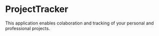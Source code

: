 # ProjectTracker


This application enables colaboration and tracking of your personal and professional projects. 
